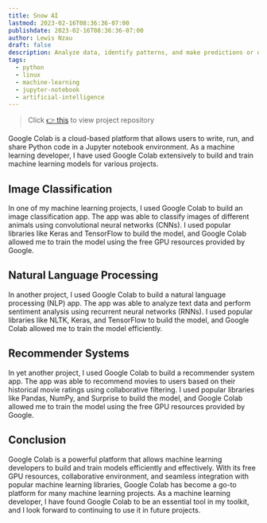 ```yaml
---
title: Snow AI
lastmod: 2023-02-16T08:36:36-07:00
publishdate: 2023-02-16T08:36:36-07:00
author: Lewis Nzau
draft: false
description: Analyze data, identify patterns, and make predictions or decisions without being explicit programming.
tags:
  - python
  - linux
  - machine-learning
  - jupyter-notebook
  - artificial-intelligence
---
```


> Click [👉 this](https://github.com/SinoLewis/SnowAI) to view project repository

Google Colab is a cloud-based platform that allows users to write, run, and share Python code in a Jupyter notebook environment. As a machine learning developer, I have used Google Colab extensively to build and train machine learning models for various projects.

## Image Classification

In one of my machine learning projects, I used Google Colab to build an image classification app. The app was able to classify images of different animals using convolutional neural networks (CNNs). I used popular libraries like Keras and TensorFlow to build the model, and Google Colab allowed me to train the model using the free GPU resources provided by Google.

## Natural Language Processing

In another project, I used Google Colab to build a natural language processing (NLP) app. The app was able to analyze text data and perform sentiment analysis using recurrent neural networks (RNNs). I used popular libraries like NLTK, Keras, and TensorFlow to build the model, and Google Colab allowed me to train the model efficiently.

## Recommender Systems

In yet another project, I used Google Colab to build a recommender system app. The app was able to recommend movies to users based on their historical movie ratings using collaborative filtering. I used popular libraries like Pandas, NumPy, and Surprise to build the model, and Google Colab allowed me to train the model using the free GPU resources provided by Google.

## Conclusion

Google Colab is a powerful platform that allows machine learning developers to build and train models efficiently and effectively. With its free GPU resources, collaborative environment, and seamless integration with popular machine learning libraries, Google Colab has become a go-to platform for many machine learning projects. As a machine learning developer, I have found Google Colab to be an essential tool in my toolkit, and I look forward to continuing to use it in future projects.
